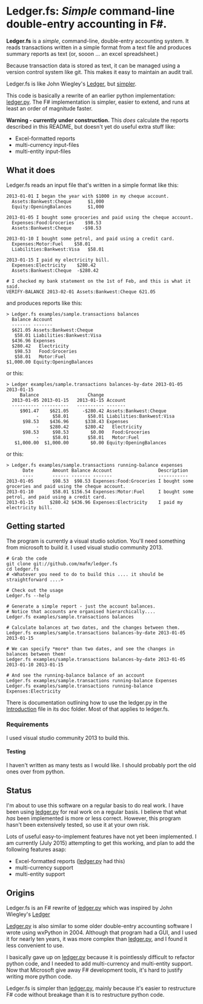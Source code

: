 # Ledger.fs: _Simple_ command-line double-entry accounting in F#.

**Ledger.fs** is a _simple_, command-line, double-entry accounting
system. It reads transactions written in a simple format from a text
file and produces summary reports as text (or, sooon ... an excel spreadsheet.)

Because transaction data is stored as text, it can be managed
using a version control system like git. This makes it easy
to maintain an audit trail.

Ledger.fs is like John Wiegley's
[Ledger](http://www.ledger-cli.org/), but [simpler](https://github.com/mafm/ledger.py/blob/master/doc/Ledger.md).

This code is basically a rewrite of an earlier python implementation:
[ledger.py](https://github.com/mafm/ledger.py/). The F# implementation
is simpler, easier to extend, and runs at least an order of magnitude faster.

**Warning - currently under construction.** This _does_ calculate the
reports described in this README, but doesn't yet do useful extra stuff like:
- Excel-formatted reports
- multi-currency input-files
- multi-entity input-files

## What it does

Ledger.fs reads an input file that's written in a simple format like this:
```
2013-01-01 I began the year with $1000 in my cheque account.
  Assets:Bankwest:Cheque      $1,000
  Equity:OpeningBalances      $1,000

2013-01-05 I bought some groceries and paid using the cheque account.
  Expenses:Food:Groceries    $98.53
  Assets:Bankwest:Cheque    -$98.53

2013-01-10 I bought some petrol, and paid using a credit card.
  Expenses:Motor:Fuel    $58.01
  Liabilities:Bankwest:Visa   $58.01

2013-01-15 I paid my electricity bill.
  Expenses:Electricity    $280.42
  Assets:Bankwest:Cheque  -$280.42

# I checked my bank statement on the 1st of Feb, and this is what it said.
VERIFY-BALANCE 2013-02-01 Assets:Bankwest:Cheque 621.05
```
and produces reports like this:
```
> Ledger.fs examples/sample.transactions balances
  Balance Account
  ------- -------
  $621.05 Assets:Bankwest:Cheque
   $58.01 Liabilities:Bankwest:Visa
  $436.96 Expenses
  $280.42   Electricity
   $98.53   Food:Groceries
   $58.01   Motor:Fuel
$1,000.00 Equity:OpeningBalances
```
or this:
```
> Ledger examples/sample.transactions balances-by-date 2013-01-05 2013-01-15
     Balance                  Change
  2013-01-05 2013-01-15   2013-01-15 Account
  ---------- ----------   ---------- -------
     $901.47    $621.05     -$280.42 Assets:Bankwest:Cheque
           -     $58.01       $58.01 Liabilities:Bankwest:Visa
      $98.53    $436.96      $338.43 Expenses
           -    $280.42      $280.42   Electricity
      $98.53     $98.53        $0.00   Food:Groceries
           -     $58.01       $58.01   Motor:Fuel
   $1,000.00  $1,000.00        $0.00 Equity:OpeningBalances
```
or this:
```
> Ledger.fs examples/sample.transactions running-balance expenses
      Date       Amount Balance Account                 Description
      ----       ------ ------- -------                 -----------
2013-01-05       $98.53  $98.53 Expenses:Food:Groceries I bought some groceries and paid using the cheque account.
2013-01-10       $58.01 $156.54 Expenses:Motor:Fuel     I bought some petrol, and paid using a credit card.
2013-01-15      $280.42 $436.96 Expenses:Electricity    I paid my electricity bill.
```
## Getting started
The program is currently a visual studio solution. You'll need something from microsoft to build it.
I used visual studio community 2013.
```
# Grab the code
git clone git://github.com/mafm/ledger.fs
cd ledger.fs
# <Whatever you need to do to build this .... it should be straightforward ....>

# Check out the usage
Ledger.fs --help

# Generate a simple report - just the account balances.
# Notice that accounts are organised hierarchically....
Ledger.fs examples/sample.transactions balances

# Calculate balances at two dates, and the changes between them.
Ledger.fs examples/sample.transactions balances-by-date 2013-01-05 2013-01-15

# We can specify *more* than two dates, and see the changes in balances between them!
Ledger.fs examples/sample.transactions balances-by-date 2013-01-05 2013-01-10 2013-01-15

# And see the running-balance balance of an account
Ledger.fs examples/sample.transactions running-balance Expenses
Ledger.fs examples/sample.transactions running-balance Expenses:Electricity
```

There is documentation outlining how to use the ledger.py in the
[Introduction](https://github.com/mafm/ledger.py/blob/master/doc/Introduction.md)
file in its doc folder. Most of that applies to ledger.fs.

### Requirements

I used visual studio community 2013 to build this.

#### Testing

I haven't written as many tests as I would like. I should probably
port the old ones over from python.

## Status

I'm about to use this software on a regular basis to do real work. I
have been using [ledger.py](https://github.com/mafm/ledger.py/) for
real work on a regular basis. I believe that what _has_ been
implemented is more or less correct. However, this program hasn't been
extensively tested, so use it at your own risk.

Lots of useful easy-to-implement features have not yet been
implemented. I am currently (July 2015) attempting to get this
working, and plan to add the following features asap:
- Excel-formatted reports ([ledger.py](https://github.com/mafm/ledger.py/) had this)
- multi-currency support
- multi-entity support

## Origins

Ledger.fs is an F# rewrite of
[ledger.py](https://github.com/mafm/ledger.py/) which was inspired by John Wiegley's
[Ledger](http://www.ledger-cli.org/)

[Ledger.py](https://github.com/mafm/ledger.py/) is also similar to
some older double-entry accounting software I wrote using wxPython in
2004. Although that program had a GUI, and I used it for nearly ten
years, it was more complex than
[ledger.py](https://github.com/mafm/ledger.py/), and I found it less
convenient to use.

I basically gave up on [ledger.py](https://github.com/mafm/ledger.py/)
because it is pointlessly difficult to refactor python code, and I
needed to add multi-currency and multi-entity support. Now that
Microsoft give away F# development tools, it's hard to justify writing
more python code.

Ledger.fs is simpler than
[ledger.py](https://github.com/mafm/ledger.py/), mainly because it's
easier to restructure F# code without breakage than it is to
restructure python code.
